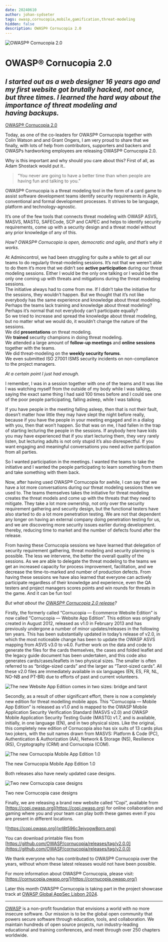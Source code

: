 ```yaml
---
date: 20240610
author: johan-sydseter
tags: owasp,cornucopia,mobile,gamification,threat-modeling
hidden: false
description: OWASP® Cornucopia 2.0
---
```

![OWASP® Cornucopia 2.0](eurilof1q1akw84nvgq4.jpg)

# OWASP® Cornucopia 2.0

_I started out as a web designer 16 years ago and my first website got brutally hacked, not once, but three times. I learned the hard way about the importance of threat modeling and having backups._
----------------------------------------------------------------------------------------------------------------------------------------------------------------------------------------------
[OWASP® Cornucopia 2.0](https://github.com/OWASP/cornucopia/releases/tag/v2.0.0)

Today, as one of the co-leaders for OWASP® Cornucopia together with Colin Watson and and Grant Ongers, I am very proud to share that we finally, with lots of help from contributors, supporters and backers and OWASPs hardworking employees are releasing OWASP® Cornucopia 2.0.

Why is this important and why should you care about this? First of all, as Adam Shostack would put it..

> “You never are going to have a better time than when people are having fun and talking to you.”

OWASP® Cornucopia is a threat modeling tool in the form of a card game to assist software development teams identify security requirements in Agile, conventional and formal development processes. It strives to be language, platform and technology-agnostic.

It’s one of the few tools that connects threat modeling with OWASP ASVS, MASVS, MASTG, SAFECode, SCP and CAPEC and helps to identify security requirements, come up with a security design and a threat model without any prior knowledge of any of this.

_How? OWASP® Cornucopia is open, democratic and agile, and that’s why it works._

At Admincontrol, we had been struggling for quite a while to get all our teams to do regularly threat-modeling sessions. It’s not that we weren’t able to do them it’s more that we didn’t see **active participation** during our threat modeling sessions. Either I would be the only one talking  or I would be the only one  coming  up  with  threats  and mitigations  during the threat modeling sessions.  
The initiative  always had to come from me. If I didn’t take the initiative for the sessions, they wouldn’t happen. But we thought that it’s not like everybody has the same experience and knowledge about threat modeling.  
Perhaps the teams lack training and knowledge about threat modeling? Perhaps it’s normal that not everybody can’t participate equally?  
So we tried to increase  and spread  the  knowledge  about threat modeling, but no matter what we would do, it wouldn’t change the nature of the sessions.  
We did **presentations** on threat modeling.  
We **trained** security champions  in doing threat modeling.  
We attended a large amount of **follow-up meetings** and **online sessions** together with the teams.  
We did threat-modeling on the **weekly security forums**.  
We even submitted  ISO 27001 ISMS  security incidents  on non-compliance  to the project managers.

_At a certain point I just had enough._

I remember, I was in a session together with one of the teams and It was like I was watching myself from the outside of my body while I was talking, saying the exact same thing I had said 100 times before  and I could see one of the poor people participating, falling asleep, while I was talking.

If you have  people in the meeting falling asleep, then that is not their fault, doesn’t matter how little  they may have slept  the night before  really, because if you have the people in your meeting engaged and in a dialog with you, then that won’t happen. So that was on me,  I had fallen in the trap of starting lecturing the people in the sessions. If anybody here have kids  you may have experienced  that if you start lecturing them, they  very  rarely  listen, but lecturing adults is not only stupid it’s also disrespectful. If you want engaging  and meaningful  conversations  you need active participation  from all parties.

So I wanted participation  in the meetings. I wanted the teams to take  the initiative  and I wanted the people participating to learn  something from them and take something with them back.

Now, after having used OWASP® Cornucopia for awhile, I can say that we have a lot more conversations during our threat modeling sessions then we used to. The teams themselves takes the initiative for threat modeling creates the threat models and come up with the threats that they need to mitigate. They take a lot more ownership, not only over the security requirement gathering and security design, but the functional testers have also started to do a lot more penetration testing. We are not that dependent any longer on having an external company doing penetration testing for us, and we are discovering more security issues earlier during development. thereby, reducing time to market and the number of defects found after the release.

From having these Cornucopia sessions we have learned that delegation of security requirement gathering, threat modeling and security planning is possible. The less we intervene, the better the overall quality of the sessions. As we are able to delegate the threat modeling to the teams we get an increased capacity for process improvement, facilitation, and we decrease the time-to-marked and number of production defects. From having these sessions we have also learned that everyone can actively participate regardless of their knowledge and experience, even the QA testers and project managers scores points and win rounds for threats in the game. And it can be fun too!

_But what about the [OWASP® Cornucopia 2.0 release](https://github.com/OWASP/cornucopia/releases/tag/v2.0.0)?_

Firstly, the formerly called “Cornucopia — Ecommerce Website Edition” is now called “Cornucopia — Website App Edition”. This edition was originally created in August 2012, released as v1.0 in February 2013 and has previously undergone a number of minor updates/releases in the following ten years. This has been substantially updated in today’s release of v2.0, in which the most noticeable change has been to update the OWASP ASVS mapping from ASVS v3.0 to v4.0. Further work on the data and code to generate the files for the cards themselves, the cases and folded leaflet and the legacy guide document has been undertaken, and this code also generates cards/cases/leaflets in two physical sizes. The smaller is often referred to as “bridge-sized cards” and the larger as “Tarot-sized cards”. All these v2.0 files are immediately available in six languages (EN, ES, FR, NL, NO-NB and PT-BR) due to efforts of past and current volunteers.

![The new Website App Edition comes in two sizes: bridge and tarot](vz2i6z6zyzyleuq6d2gx.jpg)

Secondly, as a result of other significant effort, there is now a completely new edition for threat modelling mobile apps. This “Cornucopia — Mobile App Edition” is released as v1.0 and is mapped to the OWASP Mobile Application Security Verification Standard (MASVS v2.0) and OWASP Mobile Application Security Testing Guide (MASTG) v1.7, and is available, initially, in one language (EN), and in two physical sizes. Like the original, this completely new edition of Cornucopia also has six suits of 13 cards plus two jokers, with the suit names drawn from MASVS: Platform & Code (PC), Authentication & Authorization (AA), Network & Storage (NS), Resilience (RS), Cryptography (CRM) and Cornucopia (COM).

![The new Cornucopia Mobile App Edition 1.0](wf2dyo10lxf6jaacumlr.jpg)

The new Cornucopia Mobile App Edition 1.0

Both releases also have newly updated case designs.

![Two new Cornucopia case designs](dly8j37to2f6czbt5ely.jpg)

Two new Cornucopia case designs

Finally, we are releasing a brand new website called “Copi”, available from [https://copi.owasp.org](https://copi.owasp.org) for online collaboration and gaming where you and your team can play both these games even if you are present in different locations.

![https://copi.owasp.org](xrl8t596c3ejyogw8qrn.png)

You can download printable files from [https://github.com/OWASP/cornucopia/releases/tag/v2.0.0](https://github.com/OWASP/cornucopia/releases/tag/v2.0.0)

We thank everyone who has contributed to OWASP® Cornucopia over the years, without whom these latest releases would not have been possible.

For more information about OWASP® Cornucopia, please visit: [https://cornucopia.owasp.org/](https://cornucopia.owasp.org/)

Later this month OWASP® Cornucopia is taking part in the project showcase track at [OWASP Global AppSec Lisbon 2024](https://owaspglobalappseclisbon2024.sched.com/event/1dmvE/owasp-cornucopia).

---

[OWASP](https://owasp.org) is a non-profit foundation that envisions a world with no more insecure software. Our mission is to be the global open community that powers secure software through education, tools, and collaboration. We maintain hundreds of open source projects, run industry-leading educational and training conferences, and meet through over 250 chapters worldwide.
